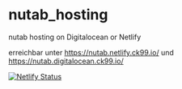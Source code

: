 # nutab_hosting
nutab hosting on Digitalocean or Netlify

erreichbar unter https://nutab.netlify.ck99.io/ und https://nutab.digitalocean.ck99.io/

[![Netlify Status](https://api.netlify.com/api/v1/badges/26b109e0-0b01-48c8-b728-0970ec38e6b8/deploy-status)](https://app.netlify.com/sites/heroic-pika-7b1bb3/deploys)
